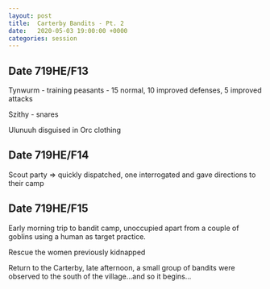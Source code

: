 ```yaml
---
layout: post
title:  Carterby Bandits - Pt. 2
date:   2020-05-03 19:00:00 +0000
categories: session
---
```


## Date 719HE/F13

Tynwurm - training peasants  - 15 normal, 10 improved defenses, 5 improved attacks

Szithy - snares

Ulunuuh disguised in Orc clothing

## Date 719HE/F14

Scout party => quickly dispatched, one interrogated and gave directions to their camp

## Date 719HE/F15

Early morning trip to bandit camp, unoccupied apart from a couple of goblins using a human as target practice.

Rescue the women previously kidnapped

Return to the Carterby, late afternoon, a small group of bandits were observed to the south of the village...and so it begins...
